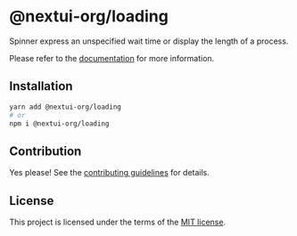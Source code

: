 # @nextui-org/loading

Spinner express an unspecified wait time or display the length of a process.

Please refer to the [documentation](https://nextui.org/docs/components/loading) for more information.

## Installation

```sh
yarn add @nextui-org/loading
# or
npm i @nextui-org/loading
```

## Contribution

Yes please! See the
[contributing guidelines](https://github.com/nextui-org/nextui/blob/master/CONTRIBUTING.md)
for details.

## License

This project is licensed under the terms of the
[MIT license](https://github.com/nextui-org/nextui/blob/master/LICENSE).

